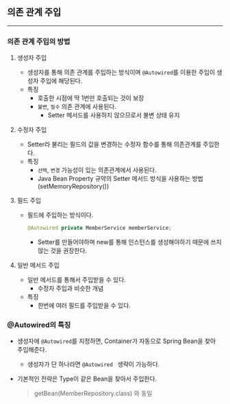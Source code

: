 ## 의존 관계 주입

---

### 의존 관계 주입의 방법

1. 생성자 주입

   - 생성자를 통해 의존 관계를 주입하는 방식이며 `@Autowired`를 이용한 주입이 생성자 주입에 해당된다.
   - 특징
     - 호출한 시점에 딱 1번만 호출되는 것이 보장
     - `불변`, `필수` 의존 관계에 사용된다. 
       - Setter 메서드를 사용하지 않으므로서 불변 상태 유지 

2. 수정자 주입

   - Setter라 불리는 필드의 값을  변경하는 수정자 함수를 통해 의존관계를 주입한다.
   - 특징
     - `선택`, `변경` 가능성이 있는 의존관계에서 사용된다.
     - Java Bean Property 규약의 Setter 메서드 방식을  사용하는 방법(setMemoryRepository())

3. 필드 주입

   - 필드에 주입하는 방식이다.

     ```java
     @Autowired private MemberService memberService;
     ```

     - Setter를 만들어야하며 new를 통해 인스턴스를 생성해야하기 때문에 쓰지않는 것을 권장한다.

4. 일반 메서드 주입

   - 일반 메서드를 통해서 주입받을 수 있다.
     - 수정자  주입과 비슷한 개념
   - 특징
     - 한번에 여러  필드를 주입받을 수 있다.

### @Autowired의 특징

- 생성자에 `@Autowired`를 지정하면, Container가 자동으로 Spring Bean을 찾아 주입해준다.

  - 생성자가 단 하나라면 `@Autowired ` 생략이 가능하다.

- 기본적인 전략은 Type이 같은 Bean을 찾아서 주입한다.

  > getBean(MemberRepository.class) 와 동일